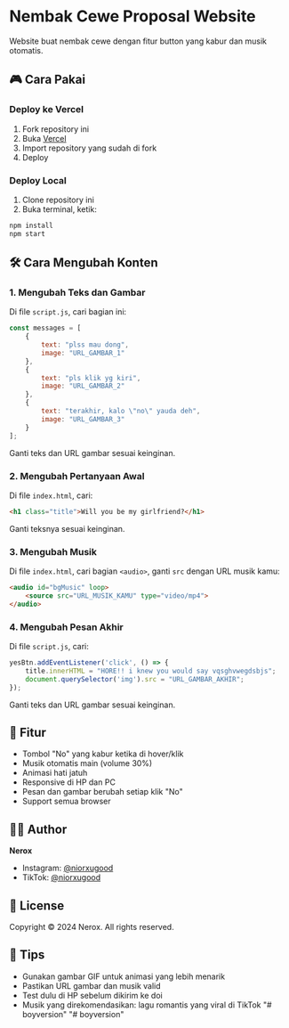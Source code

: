 # Nembak Cewe Proposal Website

Website buat nembak cewe dengan fitur button yang kabur dan musik otomatis.

## 🎮 Cara Pakai

### Deploy ke Vercel
1. Fork repository ini
2. Buka [Vercel](https://vercel.com)
3. Import repository yang sudah di fork
4. Deploy

### Deploy Local
1. Clone repository ini
2. Buka terminal, ketik:
```bash
npm install
npm start
```

## 🛠 Cara Mengubah Konten

### 1. Mengubah Teks dan Gambar
Di file `script.js`, cari bagian ini:
```javascript
const messages = [
    {
        text: "plss mau dong",
        image: "URL_GAMBAR_1"
    },
    {
        text: "pls klik yg kiri",
        image: "URL_GAMBAR_2"
    },
    {
        text: "terakhir, kalo \"no\" yauda deh",
        image: "URL_GAMBAR_3"
    }
];
```
Ganti teks dan URL gambar sesuai keinginan.

### 2. Mengubah Pertanyaan Awal
Di file `index.html`, cari:
```html
<h1 class="title">Will you be my girlfriend?</h1>
```
Ganti teksnya sesuai keinginan.

### 3. Mengubah Musik
Di file `index.html`, cari bagian `<audio>`, ganti `src` dengan URL musik kamu:
```html
<audio id="bgMusic" loop>
    <source src="URL_MUSIK_KAMU" type="video/mp4">
</audio>
```

### 4. Mengubah Pesan Akhir
Di file `script.js`, cari:
```javascript
yesBtn.addEventListener('click', () => {
    title.innerHTML = "HORE!! i knew you would say vqsghvwegdsbjs";
    document.querySelector('img').src = "URL_GAMBAR_AKHIR";
});
```
Ganti teks dan URL gambar sesuai keinginan.

## 🎨 Fitur
- Tombol "No" yang kabur ketika di hover/klik
- Musik otomatis main (volume 30%)
- Animasi hati jatuh
- Responsive di HP dan PC
- Pesan dan gambar berubah setiap klik "No"
- Support semua browser

## 👨‍💻 Author
**Nerox**
- Instagram: [@niorxugood](https://instagram.com/niorxugood)
- TikTok: [@niorxugood](https://tiktok.com/@niorxugood)

## 📝 License
Copyright © 2024 Nerox.
All rights reserved.

## 💝 Tips
- Gunakan gambar GIF untuk animasi yang lebih menarik
- Pastikan URL gambar dan musik valid
- Test dulu di HP sebelum dikirim ke doi
- Musik yang direkomendasikan: lagu romantis yang viral di TikTok
"# boyversion" 
"# boyversion" 
